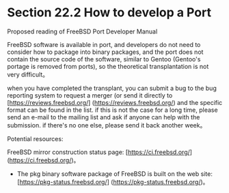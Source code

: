 # Section 22.2 How to develop a Port

Proposed reading of FreeBSD Port Developer Manual

FreeBSD software is available in port, and developers do not need to consider how to package into binary packages, and the port does not contain the source code of the software, similar to Gentoo (Gentoo's portage is removed from ports), so the theoretical transplantation is not very difficult。

when you have completed the transplant, you can submit a bug to the bug reporting system to request a merger (or send it directly to [https://reviews.freebsd.org/] (https://reviews.freebsd.org/) and the specific format can be found in the list. if this is not the case for a long time, please send an e-mail to the mailing list and ask if anyone can help with the submission. if there's no one else, please send it back another week。

Potential resources:

FreeBSD mirror construction status page: [https://ci.freebsd.org/] (https://ci.freebsd.org/)。
- The pkg binary software package of FreeBSD is built on the web site: [https://pkg-status.freebsd.org/] (https://pkg-status.freebsd.org/)。
